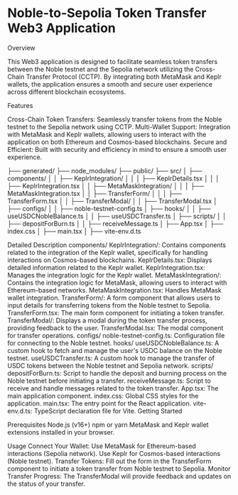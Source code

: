 # Noble-to-Sepolia Token Transfer Web3 Application

Overview

This Web3 application is designed to facilitate seamless token transfers between the Noble testnet and the Sepolia network utilizing the Cross-Chain Transfer Protocol (CCTP). By integrating both MetaMask and Keplr wallets, the application ensures a smooth and secure user experience across different blockchain ecosystems.

Features

Cross-Chain Token Transfers: Seamlessly transfer tokens from the Noble testnet to the Sepolia network using CCTP.
Multi-Wallet Support: Integration with MetaMask and Keplr wallets, allowing users to interact with the application on both Ethereum and Cosmos-based blockchains.
Secure and Efficient: Built with security and efficiency in mind to ensure a smooth user experience.

├── generated/
├── node_modules/
├── public/
├── src/
│   ├── components/
│   │   ├── KeplrIntegration/
│   │   │   ├── KeplrDetails.tsx
│   │   │   ├── KeplrIntegration.tsx
│   │   ├── MetaMaskIntegration/
│   │   │   ├── MetaMaskIntegration.tsx
│   │   ├── TransferForm/
│   │   │   ├── TransferForm.tsx
│   │   ├── TransferModal/
│   │       ├── TransferModal.tsx
│   ├── configs/
│   │   ├── noble-testnet-config.ts
│   ├── hooks/
│   │   ├── useUSDCNobleBalance.ts
│   │   ├── useUSDCTransfer.ts
│   ├── scripts/
│   │   ├── depositForBurn.ts
│   │   ├── receiveMessage.ts
│   ├── App.tsx
│   ├── index.css
│   ├── main.tsx
│   ├── vite-env.d.ts

Detailed Description
components/
KeplrIntegration/: Contains components related to the integration of the Keplr wallet, specifically for handling interactions on Cosmos-based blockchains.
KeplrDetails.tsx: Displays detailed information related to the Keplr wallet.
KeplrIntegration.tsx: Manages the integration logic for the Keplr wallet.
MetaMaskIntegration/: Contains the integration logic for MetaMask, allowing users to interact with Ethereum-based networks.
MetaMaskIntegration.tsx: Handles MetaMask wallet integration.
TransferForm/: A form component that allows users to input details for transferring tokens from the Noble testnet to Sepolia.
TransferForm.tsx: The main form component for initiating a token transfer.
TransferModal/: Displays a modal during the token transfer process, providing feedback to the user.
TransferModal.tsx: The modal component for transfer operations.
configs/
noble-testnet-config.ts: Configuration file for connecting to the Noble testnet.
hooks/
useUSDCNobleBalance.ts: A custom hook to fetch and manage the user's USDC balance on the Noble testnet.
useUSDCTransfer.ts: A custom hook to manage the transfer of USDC tokens between the Noble testnet and Sepolia network.
scripts/
depositForBurn.ts: Script to handle the deposit and burning process on the Noble testnet before initiating a transfer.
receiveMessage.ts: Script to receive and handle messages related to the token transfer.
App.tsx: The main application component.
index.css: Global CSS styles for the application.
main.tsx: The entry point for the React application.
vite-env.d.ts: TypeScript declaration file for Vite.
Getting Started

Prerequisites
Node.js (v16+)
npm or yarn
MetaMask and Keplr wallet extensions installed in your browser.

Usage
Connect Your Wallet:
Use MetaMask for Ethereum-based interactions (Sepolia network).
Use Keplr for Cosmos-based interactions (Noble testnet).
Transfer Tokens:
Fill out the form in the TransferForm component to initiate a token transfer from Noble testnet to Sepolia.
Monitor Transfer Progress:
The TransferModal will provide feedback and updates on the status of your transfer.
